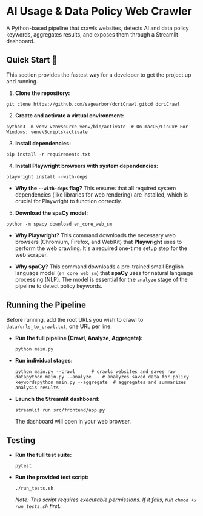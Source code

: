 # AI Usage & Data Policy Web Crawler

A Python-based pipeline that crawls websites, detects AI and data policy keywords, aggregates results, and exposes them through a Streamlit dashboard.

## Quick Start 🚀

This section provides the fastest way for a developer to get the project up and running.

1. **Clone the repository:**
  
  ```
  git clone https://github.com/sagearbor/dcriCrawl.gitcd dcriCrawl
  ```
  
2. **Create and activate a virtual environment:**
  
  ```
  python3 -m venv venvsource venv/bin/activate  # On macOS/Linux# For Windows: venv\Scripts\activate
  ```
  
3. **Install dependencies:**
  
  ```
  pip install -r requirements.txt
  ```
  
<!-- or install 4&5 below in one command line with : playwright install --with-deps && python -m spacy download en_core_web_sm -->
4. **Install Playwright browsers with system dependencies:**
  
  ```
  playwright install --with-deps
  ```
  
  - **Why the `--with-deps` flag?** This ensures that all required system dependencies (like libraries for web rendering) are installed, which is crucial for Playwright to function correctly.
5. **Download the spaCy model:**
  
  ```
  python -m spacy download en_core_web_sm
  ```
  
  - **Why Playwright?** This command downloads the necessary web browsers (Chromium, Firefox, and WebKit) that **Playwright** uses to perform the web crawling. It's a required one-time setup step for the web scraper.
    
  - **Why spaCy?** This command downloads a pre-trained small English language model (`en_core_web_sm`) that **spaCy** uses for natural language processing (NLP). The model is essential for the `analyze` stage of the pipeline to detect policy keywords.
    

## Running the Pipeline

Before running, add the root URLs you wish to crawl to `data/urls_to_crawl.txt`, one URL per line.

- **Run the full pipeline (Crawl, Analyze, Aggregate):**
  
  ```
  python main.py
  ```
  
- **Run individual stages:**
  
  ```
  python main.py --crawl      # crawls websites and saves raw datapython main.py --analyze    # analyzes saved data for policy keywordspython main.py --aggregate  # aggregates and summarizes analysis results
  ```
  
- **Launch the Streamlit dashboard:**
  
  ```
  streamlit run src/frontend/app.py
  ```
  
  The dashboard will open in your web browser.
  

## Testing

- **Run the full test suite:**
  
  ```
  pytest
  ```
  
- **Run the provided test script:**
  
  ```
  ./run_tests.sh
  ```
  
  *Note: This script requires executable permissions. If it fails, run `chmod +x run_tests.sh` first.*
